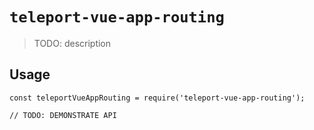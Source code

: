 # `teleport-vue-app-routing`

> TODO: description

## Usage

```
const teleportVueAppRouting = require('teleport-vue-app-routing');

// TODO: DEMONSTRATE API
```
